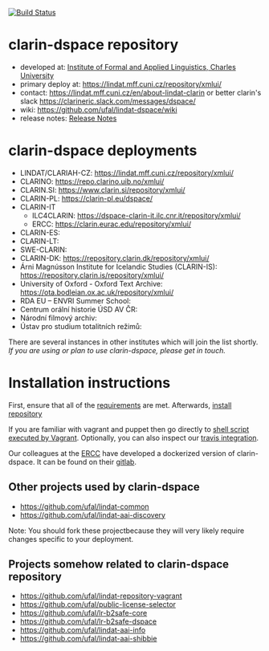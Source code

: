 [![Build Status](https://travis-ci.org/ufal/clarin-dspace.svg?branch=lindat)](https://travis-ci.org/ufal/clarin-dspace)
# clarin-dspace repository

* developed at: [Institute of Formal and Applied Linguistics, Charles University](http://ufal.mff.cuni.cz/)
* primary deploy at: https://lindat.mff.cuni.cz/repository/xmlui/
* contact: https://lindat.mff.cuni.cz/en/about-lindat-clarin or better clarin's slack https://clarineric.slack.com/messages/dspace/
* wiki: https://github.com/ufal/lindat-dspace/wiki
* release notes: [Release Notes](https://github.com/ufal/lindat-dspace/wiki/ReleaseNotes)

# clarin-dspace deployments

* LINDAT/CLARIAH-CZ: https://lindat.mff.cuni.cz/repository/xmlui/
* CLARINO: https://repo.clarino.uib.no/xmlui/
* CLARIN.SI: https://www.clarin.si/repository/xmlui/
* CLARIN-PL: https://clarin-pl.eu/dspace/
* CLARIN-IT
    * ILC4CLARIN: https://dspace-clarin-it.ilc.cnr.it/repository/xmlui/
    * ERCC: https://clarin.eurac.edu/repository/xmlui/
* CLARIN-ES:
* CLARIN-LT:
* SWE-CLARIN:
* CLARIN-DK: https://repository.clarin.dk/repository/xmlui/
* Árni Magnússon Institute for Icelandic Studies (CLARIN-IS): https://repository.clarin.is/repository/xmlui/
* University of Oxford - Oxford Text Archive: https://ota.bodleian.ox.ac.uk/repository/xmlui/
* RDA EU – ENVRI Summer School:
* Centrum orální historie ÚSD AV ČR:
* Národní filmový archiv:
* Ústav pro studium totalitních režimů:

There are several instances in other institutes which will join the list shortly.
*If you are using or plan to use clarin-dspace, please get in touch.*


# Installation instructions

First, ensure that all of the [requirements](https://github.com/ufal/clarin-dspace/wiki/Installation----Prerequisites) are met.
Afterwards, [install repository](https://github.com/ufal/clarin-dspace/wiki/Installation)

If you are familiar with vagrant and puppet then go directly to
[shell script executed by Vagrant](https://github.com/ufal/lindat-repository-vagrant/blob/master/Projects/setup.lindat.sh).
Optionally, you can also inspect our [travis integration](https://github.com/ufal/clarin-dspace/blob/lindat/.travis.yml).

Our colleagues at the [ERCC](https://clarin.eurac.edu) have developed a dockerized version of clarin-dspace. It can be found on their [gitlab](https://gitlab.inf.unibz.it/commul/docker/clarin-dspace).

## Other projects used by clarin-dspace

* https://github.com/ufal/lindat-common
* https://github.com/ufal/lindat-aai-discovery

Note: You should fork these projectbecause they will very likely require changes specific to your deployment.


## Projects somehow related to clarin-dspace repository

* https://github.com/ufal/lindat-repository-vagrant
* https://github.com/ufal/public-license-selector
* https://github.com/ufal/lr-b2safe-core
* https://github.com/ufal/lr-b2safe-dspace
* https://github.com/ufal/lindat-aai-info
* https://github.com/ufal/lindat-aai-shibbie
